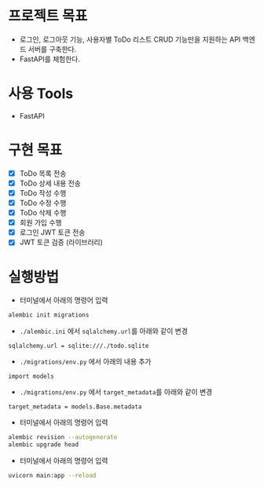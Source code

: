 # 프로젝트 목표
- 로그인, 로그아웃 기능, 사용자별 ToDo 리스트 CRUD 기능만을 지원하는 API 백엔드 서버를 구축한다.
- FastAPI를 체험한다.
# 사용 Tools
- FastAPI
# 구현 목표
- [x] ToDo 목록 전송
- [x] ToDo 상세 내용 전송
- [x] ToDo 작성 수행
- [x] ToDo 수정 수행
- [x] ToDo 삭제 수행
- [x] 회원 가입 수행
- [x] 로그인 JWT 토큰 전송
- [x] JWT 토큰 검증 (라이브러리)
# 실행방법
- 터미널에서 아래의 명령어 입력
```bash
alembic init migrations
```
- `./alembic.ini` 에서 `sqlalchemy.url`를 아래와 같이 변경
```
sqlalchemy.url = sqlite:///./todo.sqlite
```
- `./migrations/env.py` 에서 아래의 내용 추가
```
import models
```
- `./migrations/env.py` 에서 `target_metadata`를 아래와 같이 변경
```
target_metadata = models.Base.metadata
```
- 터미널에서 아래의 명령어 입력
```bash
alembic revision --autogenerate
alembic upgrade head
```
- 터미널에서 아래의 명령어 입력
```bash
uvicorn main:app --reload
```